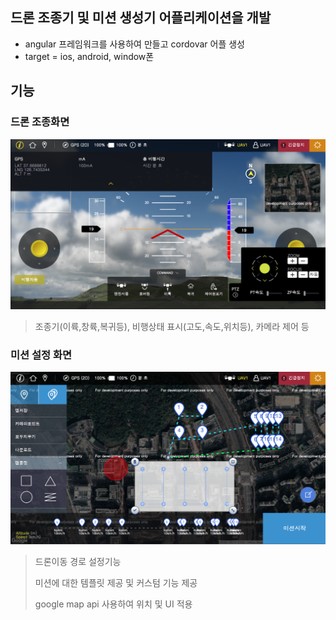 ## 드론 조종기 및 미션 생성기 어플리케이션을 개발
- angular 프레임워크를 사용하여 만들고 cordovar 어플 생성
- target = ios, android, window폰

## 기능

### 드론 조종화면

![controller](./controller.png)

> 조종기(이륙,창륙,복귀등), 비행상태 표시(고도,속도,위치등), 카메라 제어 등

### 미션 설정 화면

![mission](./mission.png)

> 드론이동 경로 설정기능
>
> 미션에 대한 템플릿 제공 및 커스텀 기능 제공
>
> google map api 사용하여 위치 및 UI 적용
